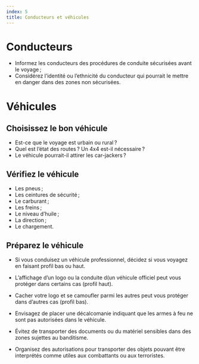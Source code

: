 ```yaml
---
index: 5
title: Conducteurs et véhicules
---
```

# Conducteurs

*   Informez les conducteurs des procédures de conduite sécurisées avant le voyage ;
*   Considérez l’identité ou l’ethnicité du conducteur qui pourrait le mettre en danger dans des zones non sécurisées.

# Véhicules

## Choisissez le bon véhicule

*   Est-ce que le voyage est urbain ou rural ?
*   Quel est l’état des routes ? Un 4x4 est-il nécessaire ?
*   Le véhicule pourrait-il attirer les car-jackers ?

## Vérifiez le véhicule

*   Les pneus ;
*   Les ceintures de sécurité ;
*   Le carburant ;
*   Les freins ;
*   Le niveau d’huile ;
*   La direction ;
*   Le chargement.

## Préparez le véhicule

*   Si vous conduisez un véhicule professionnel, décidez si vous voyagez en faisant profil bas ou haut.

*   L’affichage d’un logo ou la conduite d(un véhicule officiel peut vous protéger dans certains cas (profil haut).

*   Cacher votre logo et se camoufler parmi les autres peut vous protéger dans d’autres cas (profil bas).

*   Envisagez de placer une décalcomanie indiquant que les armes à feu ne sont pas autorisées dans le véhicule.

*   Évitez de transporter des documents ou du matériel sensibles dans des zones sujettes au banditisme.

*   Organisez des autorisations pour transporter des objets pouvant être interprétés comme utiles aux combattants ou aux terroristes.
